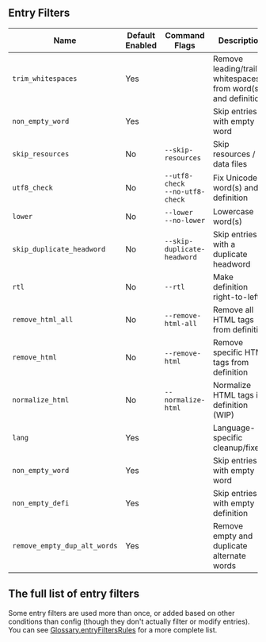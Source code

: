 ## Entry Filters

| Name                         | Default Enabled | Command Flags                        | Description                                                     |
| ---------------------------- | --------------- | ------------------------------------ | --------------------------------------------------------------- |
| `trim_whitespaces`           | Yes             |                                      | Remove leading/trailing whitespaces from word(s) and definition |
| `non_empty_word`             | Yes             |                                      | Skip entries with empty word                                    |
| `skip_resources`             | No              | `--skip-resources`                   | Skip resources / data files                                     |
| `utf8_check`                 | No              | `--utf8-check`<br/>`--no-utf8-check` | Fix Unicode in word(s) and definition                           |
| `lower`                      | No              | `--lower`<br/>`--no-lower`           | Lowercase word(s)                                               |
| `skip_duplicate_headword`    | No              | `--skip-duplicate-headword`          | Skip entries with a duplicate headword                          |
| `rtl`                        | No              | `--rtl`                              | Make definition right-to-left                                   |
| `remove_html_all`            | No              | `--remove-html-all`                  | Remove all HTML tags from definition                            |
| `remove_html`                | No              | `--remove-html`                      | Remove specific HTML tags from definition                       |
| `normalize_html`             | No              | `--normalize-html`                   | Normalize HTML tags in definition (WIP)                         |
| `lang`                       | Yes             |                                      | Language-specific cleanup/fixes                                 |
| `non_empty_word`             | Yes             |                                      | Skip entries with empty word                                    |
| `non_empty_defi`             | Yes             |                                      | Skip entries with empty definition                              |
| `remove_empty_dup_alt_words` | Yes             |                                      | Remove empty and duplicate alternate words                      |

## The full list of entry filters

Some entry filters are used more than once, or added based on other conditions than config (though they don't actually filter or modify entries).
You can see [Glossary.entryFiltersRules](https://github.com/ilius/pyglossary/blob/master/pyglossary/glossary.py#L84) for a more complete list.
